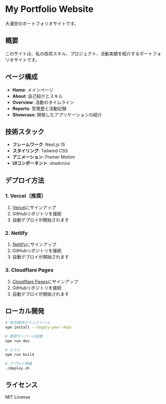 # My Portfolio Website

大浦空のポートフォリオサイトです。

## 概要

このサイトは、私の技術スキル、プロジェクト、活動実績を紹介するポートフォリオサイトです。

## ページ構成

- **Home**: メインページ
- **About**: 自己紹介とスキル
- **Overview**: 活動のタイムライン
- **Reports**: 受賞歴と活動記録
- **Showcase**: 開発したアプリケーションの紹介

## 技術スタック

- **フレームワーク**: Next.js 15
- **スタイリング**: Tailwind CSS
- **アニメーション**: Framer Motion
- **UIコンポーネント**: shadcn/ui

## デプロイ方法

### 1. Vercel（推奨）
1. [Vercel](https://vercel.com)にサインアップ
2. GitHubリポジトリを接続
3. 自動デプロイが開始されます

### 2. Netlify
1. [Netlify](https://netlify.com)にサインアップ
2. GitHubリポジトリを接続
3. 自動デプロイが開始されます

### 3. Cloudflare Pages
1. [Cloudflare Pages](https://pages.cloudflare.com)にサインアップ
2. GitHubリポジトリを接続
3. 自動デプロイが開始されます

## ローカル開発

```bash
# 依存関係のインストール
npm install --legacy-peer-deps

# 開発サーバーの起動
npm run dev

# ビルド
npm run build

# デプロイ準備
./deploy.sh
```

## ライセンス

MIT License